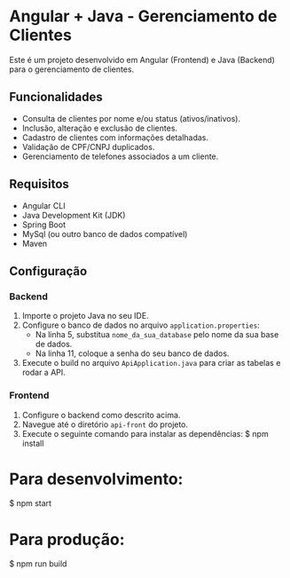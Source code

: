 # Angular + Java - Gerenciamento de Clientes

Este é um projeto desenvolvido em Angular (Frontend) e Java (Backend) para o gerenciamento de clientes.

## Funcionalidades

- Consulta de clientes por nome e/ou status (ativos/inativos).
- Inclusão, alteração e exclusão de clientes.
- Cadastro de clientes com informações detalhadas.
- Validação de CPF/CNPJ duplicados.
- Gerenciamento de telefones associados a um cliente.

## Requisitos

- Angular CLI
- Java Development Kit (JDK)
- Spring Boot
- MySql (ou outro banco de dados compatível)
- Maven

## Configuração

### Backend

1. Importe o projeto Java no seu IDE.
2. Configure o banco de dados no arquivo `application.properties`:
   - Na linha 5, substitua `nome_da_sua_database` pelo nome da sua base de dados.
   - Na linha 11, coloque a senha do seu banco de dados.
3. Execute o build no arquivo `ApiApplication.java` para criar as tabelas e rodar a API.

### Frontend

1. Configure o backend como descrito acima.
2. Navegue até o diretório `api-front` do projeto.
3. Execute o seguinte comando para instalar as dependências:
$ npm install

# Para desenvolvimento:
$ npm start

# Para produção:
$ npm run build
